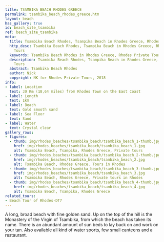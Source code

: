 ```yaml
---
title: TSAMBIKA BEACH RHODES GREECE
permalink: tsambika_beach_rhodes_greece.htm
layout: beach
has_gallery: true
id: beach_site_tsambika
ref: beach_site_tsambika
meta:
  title: Tsambika Beach Rhodes, Tsampika Beach in Rhodes Greece, Rhodes Private Tours
  http_desc: Tsambika Beach Rhodes, Tsampika Beach in Rhodes Greece, Rhodes Private
    Tours
  keywords: Tsambika Beach Rhodes in Rhodes Greece, Rhodes Private Tours
  description: Tsambika Beach Rhodes, Tsampika Beach in Rhodes Greece, Rhodes Private
    Tours
  abstract: Tsambika Beach Rhodes
  author: Nick
  copyright: NK for Rhodes Private Tours, 2018
info:
- label: Location
  text: 30 Km (18,64 miles) from Rhodes Town on the East Coast
- label: Length
  text: 1km
- label: Beach
  text: Gold smooth sand
- label: Sea Floor
  text: Sand
- label: Water
  text: Crystal clear
gallery_rows:
- figures:
  - thumb: img/rhodes_beaches/tsambika_beach/tsambika_beach_1-thumb.jpg
    href: img/rhodes_beaches/tsambika_beach/tsambika_beach_1.jpg
    alt: Tsambika Beach, Tsampika, Rhodes Greece, Private tours
  - thumb: img/rhodes_beaches/tsambika_beach/tsambika_beach_2-thumb.jpg
    href: img/rhodes_beaches/tsambika_beach/tsambika_beach_2.jpg
    alt: Tsambika Beach, Rhodes Greece, Tours in Rhodes
  - thumb: img/rhodes_beaches/tsambika_beach/tsambika_beach_3-thumb.jpg
    href: img/rhodes_beaches/tsambika_beach/tsambika_beach_3.jpg
    alt: Tsambika Beach, Rhodes Greece, Private tours in Rhodes
  - thumb: img/rhodes_beaches/tsambika_beach/tsambika_beach_4-thumb.jpg
    href: img/rhodes_beaches/tsambika_beach/tsambika_beach_4.jpg
    alt: Tsambika Beach, Tsampika, Rhodes Greece
related_tours:
- Beach Tour of Rhodes-DT7
---
```


A long, broad beach with fine golden sand. Up on the top of the hill is the Monastery of the Virgin of Tsambika, from which the beach has taken its name. There is an abundant amount of sun beds to lay back on and work on your tan. Also available all kind of water sports, few small canteens and a restaurant.
